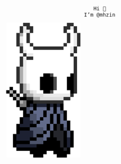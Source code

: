 <p align='center'>
  <br>
  <samp>
    Hi 🤙
    <br>I’m @mhzin<br>
  </samp>
</p>

<img src="https://raw.githubusercontent.com/TanZng/TanZng/master/assets/hollor_knight2.gif" width="200"/>

